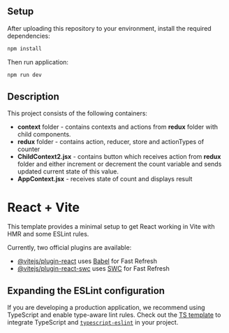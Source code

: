 ## Setup

After uploading this repository to your environment, install the required dependencies:

```sh
npm install
```

Then run application:
```sh
npm run dev
```
## Description

This project consists of the following containers:

- **context** folder - contains contexts and actions from **redux** folder with child components. 
- **redux** folder - contains action, reducer, store and actionTypes of counter
- **ChildContext2.jsx** - contains button which receives action from **redux** folder and either increment or decrement the count variable and sends updated current state of this value.
- **AppContext.jsx** - receives state of count and displays result

# React + Vite

This template provides a minimal setup to get React working in Vite with HMR and some ESLint rules.

Currently, two official plugins are available:

- [@vitejs/plugin-react](https://github.com/vitejs/vite-plugin-react/blob/main/packages/plugin-react/README.md) uses [Babel](https://babeljs.io/) for Fast Refresh
- [@vitejs/plugin-react-swc](https://github.com/vitejs/vite-plugin-react-swc) uses [SWC](https://swc.rs/) for Fast Refresh



## Expanding the ESLint configuration

If you are developing a production application, we recommend using TypeScript and enable type-aware lint rules. Check out the [TS template](https://github.com/vitejs/vite/tree/main/packages/create-vite/template-react-ts) to integrate TypeScript and [`typescript-eslint`](https://typescript-eslint.io) in your project.

